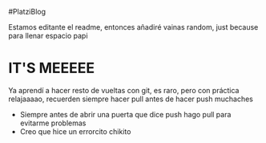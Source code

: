 #PlatziBlog
<p>Estamos editante el readme, entonces añadiré vainas random, just because para llenar espacio papi</p>
<h1>IT'S MEEEEE</h1>
<p>Ya aprendí a hacer resto de vueltas con git, es raro, pero con práctica relajaaaao, recuerden siempre hacer pull antes de hacer push muchaches</p>
<ul>
    <li>
    Siempre antes de abrir una puerta que dice push hago pull para evitarme problemas
    </li>
    <li>
    Creo que hice un errorcito chikito
    </li>
</ul>
